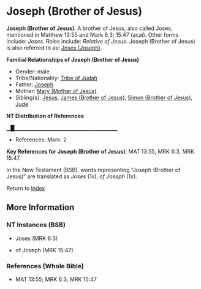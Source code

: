# Joseph (Brother of Jesus)
**Joseph (Brother of Jesus)**. 
A brother of Jesus, also called Joses, mentioned in Matthew 13:55 and Mark 6:3; 15:47 (acai). 
Other forms include: 
*Joses*. 
Roles include: 
_Relative of Jesus_. 
Joseph (Brother of Jesus) is also referred to as: 
[Joses (Joseph)](Joses.2.md). 




**Familial Relationships of Joseph (Brother of Jesus)**


* Gender: male
* Tribe/Nationality: [Tribe of Judah](../../../groups/md/acai/Judah.md)
* Father: [Joseph](Joseph.4.md)
* Mother: [Mary (Mother of Jesus)](Mary.md)
* Sibling(s): [Jesus](Jesus.2.md), [James (Brother of Jesus)](James.3.md), [Simon (Brother of Jesus)](Simon.3.md), [Jude](Jude.md)


**NT Distribution of References**

▁█▁▁▁▁▁▁▁▁▁▁▁▁▁▁▁▁▁▁▁▁▁▁▁▁▁
* References: Mark: 2



**Key References for Joseph (Brother of Jesus)**: 
MAT 13:55, MRK 6:3, MRK 15:47. 




In the New Testament (BSB), words representing “Joseph (Brother of Jesus)” are translated as 
*Joses* (1x), *of Joseph* (1x). 


Return to [Index](00-Index.md)

## More Information

### NT Instances (BSB)

* Joses (MRK 6:3)

* of Joseph (MRK 15:47)



### References (Whole Bible)

* MAT 13:55; MRK 6:3; MRK 15:47



